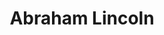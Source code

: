 ---
title: "Abraham Lincoln"
hashtag: abraham-lincoln
layout: hashtag
tags:
  - American
  - president
  - Human Being
---